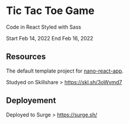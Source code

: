 # Tic Tac Toe Game

Code in React
Styled with Sass

Start Feb 14, 2022
End Feb 16, 2022

## Resources

The default template project for [nano-react-app](https://github.com/nano-react-app/nano-react-app).

Studyed on Skillshare > https://skl.sh/3oWvmd7

## Deployement

Deployed to Surge > https://surge.sh/

